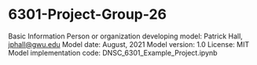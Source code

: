 # 6301-Project-Group-26

Basic Information
Person or organization developing model: Patrick Hall, jphall@gwu.edu
Model date: August, 2021
Model version: 1.0
License: MIT
Model implementation code: DNSC_6301_Example_Project.ipynb

